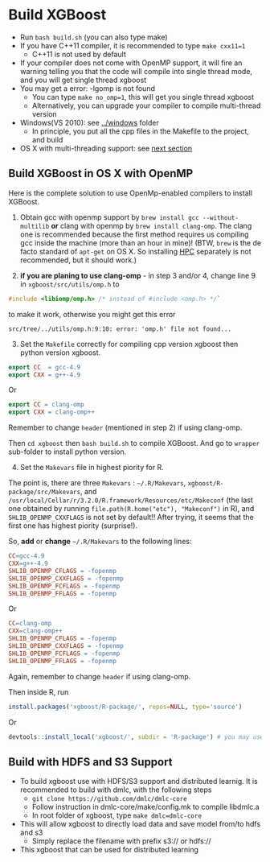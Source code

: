Build XGBoost
=============
* Run ```bash build.sh``` (you can also type make)
* If you have C++11 compiler, it is recommended to type ```make cxx11=1```
  - C++11 is not used by default
* If your compiler does not come with OpenMP support, it will fire an warning telling you that the code will compile into single thread mode, and you will get single thread xgboost
* You may get a error: -lgomp is not found
  - You can type ```make no_omp=1```, this will get you single thread xgboost
  - Alternatively, you can upgrade your compiler to compile multi-thread version
* Windows(VS 2010): see [../windows](../windows) folder
  - In principle, you put all the cpp files in the Makefile to the project, and build
* OS X with multi-threading support: see [next section](#openmp-for-os-x)

Build XGBoost in OS X with OpenMP
---------------------------------
Here is the complete solution to use OpenMp-enabled compilers to install XGBoost.

1. Obtain gcc with openmp support by `brew install gcc --without-multilib` **or** clang with openmp by `brew install clang-omp`. The clang one is recommended because the first method requires us compiling gcc inside the machine (more than an hour in mine)! (BTW, `brew` is the de facto standard of `apt-get` on OS X. So installing [HPC](http://hpc.sourceforge.net/) separately is not recommended, but it should work.)

2. **if you are planing to use clang-omp** - in step 3 and/or 4, change line 9 in `xgboost/src/utils/omp.h` to

  ```C++
  #include <libiomp/omp.h> /* instead of #include <omp.h> */`
  ```

  to make it work, otherwise you might get this error

  `src/tree/../utils/omp.h:9:10: error: 'omp.h' file not found...`



3. Set the `Makefile` correctly for compiling cpp version xgboost then python version xgboost.

  ```Makefile
  export CC  = gcc-4.9
  export CXX = g++-4.9
  ```

  Or

  ```Makefile
  export CC = clang-omp
  export CXX = clang-omp++
  ```

  Remember to change `header` (mentioned in step 2) if using clang-omp.

  Then `cd xgboost` then `bash build.sh` to compile XGBoost. And go to `wrapper` sub-folder to install python version.

4. Set the `Makevars` file in highest piority for R.

  The point is, there are three `Makevars` : `~/.R/Makevars`, `xgboost/R-package/src/Makevars`, and `/usr/local/Cellar/r/3.2.0/R.framework/Resources/etc/Makeconf` (the last one obtained by running `file.path(R.home("etc"), "Makeconf")` in R), and `SHLIB_OPENMP_CXXFLAGS` is not set by default!! After trying, it seems that the first one has highest piority (surprise!).

  So, **add** or **change** `~/.R/Makevars` to the following lines:

  ```Makefile
  CC=gcc-4.9
  CXX=g++-4.9
  SHLIB_OPENMP_CFLAGS = -fopenmp
  SHLIB_OPENMP_CXXFLAGS = -fopenmp
  SHLIB_OPENMP_FCFLAGS = -fopenmp
  SHLIB_OPENMP_FFLAGS = -fopenmp
  ```

  Or

  ```Makefile
  CC=clang-omp
  CXX=clang-omp++
  SHLIB_OPENMP_CFLAGS = -fopenmp
  SHLIB_OPENMP_CXXFLAGS = -fopenmp
  SHLIB_OPENMP_FCFLAGS = -fopenmp
  SHLIB_OPENMP_FFLAGS = -fopenmp
  ```

  Again, remember to change `header` if using clang-omp.

  Then inside R, run

  ```R
  install.packages('xgboost/R-package/', repos=NULL, type='source')
  ```

  Or

  ```R
  devtools::install_local('xgboost/', subdir = 'R-package') # you may use devtools
  ```


Build with HDFS and S3 Support
------------------------------
* To build xgboost use with HDFS/S3 support and distributed learnig. It is recommended to build with dmlc, with the following steps
  - ```git clone https://github.com/dmlc/dmlc-core```
  - Follow instruction in dmlc-core/make/config.mk to compile libdmlc.a
  - In root folder of xgboost, type ```make dmlc=dmlc-core```
* This will allow xgboost to directly load data and save model from/to hdfs and s3
  - Simply replace the filename with prefix s3:// or hdfs://
* This xgboost that can be used for distributed learning
